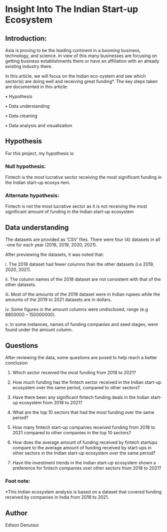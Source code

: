# Insight Into The Indian Start-up Ecosystem

## Introduction:

Asia is proving to be the leading continent in a booming business, technology, and science. In view of this many businesses are focusing on getting business establishments there or have an affiliation with an already existing industry there. 

In this article, we will focus on the Indian eco-system and see which sector(s) are doing well and receiving great funding*. The key steps taken are documented in this article:

•	Hypothesis

•	Data understanding

•	Data cleaning

•	Data analysis and visualization

## Hypothesis

For this project, my hypothesis is:

### Null hypothesis:

Fintech is the most lucrative sector receiving the most significant funding in the Indian start-up ecosys-tem.

### Alternate hypothesis:

Fintech is not the most lucrative sector as it is not receiving the most significant amount of funding in the Indian start-up ecosystem

## Data understanding

The datasets are provided as ‘CSV’ files. There were four (4) datasets in all -one for each year (2018, 2019, 2020, 2021).

After previewing the datasets, it was noted that:

i.	The 2018 dataset had fewer columns than the other datasets (i.e 2019, 2020, 2021).

ii.	The column names of the 2018 dataset are not consistent with that of the other datasets.

iii. Most of the amounts of the 2018 dataset were in Indian rupees while the amounts of the 2019 to 2021 datasets are in dollars.

iv.	Some figures in the amount columns were undisclosed, range (e.g 8800000 – 150000000).

v.	In some instances, names of funding companies and seed stages, were found under the amount column.

## Questions

After reviewing the data, some questions are posed to help reach a better conclusion

1. Which sector received the most funding from 2018 to 2021?

2. How much funding has the fintech sector received in the Indian start-up ecosystem over the same period, compared to other sectors?

3. Have there been any significant fintech funding deals in the Indian start-up ecosystem from 2018 to 2021?

4. What are the top 10 sectors that had the most funding over the same period?

5. How many fintech start-up companies received funding from 2018 to 2021 compared to other companies in the top 10 sectors?

6. How does the average amount of funding received by fintech startups compare to the average amount of funding received by start-ups in other sectors in the Indian start-up ecosystem over the same period?

7. Have the investment trends in the Indian start-up ecosystem shown a preference for fintech companies over other sectors from 2018 to 2021? 



### Foot note:
*This Indian ecosystem analysis is based on a dataset that covered funding received by companies in India from 2018 to 2021.

## Author
Edison Denutsui